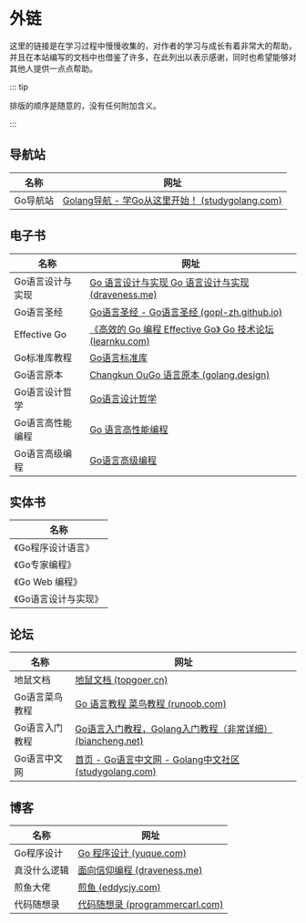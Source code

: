 # 外链

这里的链接是在学习过程中慢慢收集的，对作者的学习与成长有着非常大的帮助，并且在本站编写的文档中也借鉴了许多，在此列出以表示感谢，同时也希望能够对其他人提供一点点帮助。



::: tip

排版的顺序是随意的，没有任何附加含义。

:::



## 导航站

| 名称     | 网址                                                         |
| -------- | ------------------------------------------------------------ |
| Go导航站 | [Golang导航 - 学Go从这里开始！ (studygolang.com)](https://hao.studygolang.com/) |



## 电子书

| 名称             | 网址                                                         |
| ---------------- | ------------------------------------------------------------ |
| Go语言设计与实现 | [Go 语言设计与实现 Go 语言设计与实现 (draveness.me)](https://draveness.me/golang/) |
| Go语言圣经       | [Go语言圣经 - Go语言圣经 (gopl-zh.github.io)](https://gopl-zh.github.io/) |
| Effective Go     | [《高效的 Go 编程 Effective Go》 Go 技术论坛 (learnku.com)](https://learnku.com/docs/effective-go/2020) |
| Go标准库教程     | [Go语言标准库](https://books.studygolang.com/The-Golang-Standard-Library-by-Example/) |
| Go语言原本       | [Changkun OuGo 语言原本 (golang.design)](https://golang.design/under-the-hood/) |
| Go语言设计哲学   | [Go语言设计哲学](https://golang3.eddycjy.com/)               |
| Go语言高性能编程 | [Go 语言高性能编程](https://geektutu.com/post/high-performance-go.html) |
| Go语言高级编程   | [Go语言高级编程 ](https://books.studygolang.com/advanced-go-programming-book/) |



## 实体书

| 名称                 |
| -------------------- |
| 《Go程序设计语言》   |
| 《Go专家编程》       |
| 《Go Web 编程》      |
| 《Go语言设计与实现》 |



## 论坛

| 名称           | 网址                                                         |
| -------------- | ------------------------------------------------------------ |
| 地鼠文档       | [地鼠文档 (topgoer.cn)](https://www.topgoer.cn/)             |
| Go语言菜鸟教程 | [Go 语言教程 菜鸟教程 (runoob.com)](https://www.runoob.com/go/go-tutorial.html) |
| Go语言入门教程 | [Go语言入门教程，Golang入门教程（非常详细） (biancheng.net)](http://c.biancheng.net/golang/) |
| Go语言中文网   | [首页 - Go语言中文网 - Golang中文社区 (studygolang.com)](https://studygolang.com/) |



## 博客

| 名称         | 网址                                                         |
| ------------ | ------------------------------------------------------------ |
| Go程序设计   | [Go 程序设计 (yuque.com)](https://www.yuque.com/qyuhen/go)   |
| 真没什么逻辑 | [面向信仰编程 (draveness.me)](https://draveness.me/)         |
| 煎鱼大佬     | [煎鱼 (eddycjy.com)](https://eddycjy.com/)                   |
| 代码随想录   | [代码随想录 (programmercarl.com)](https://programmercarl.com/) |



